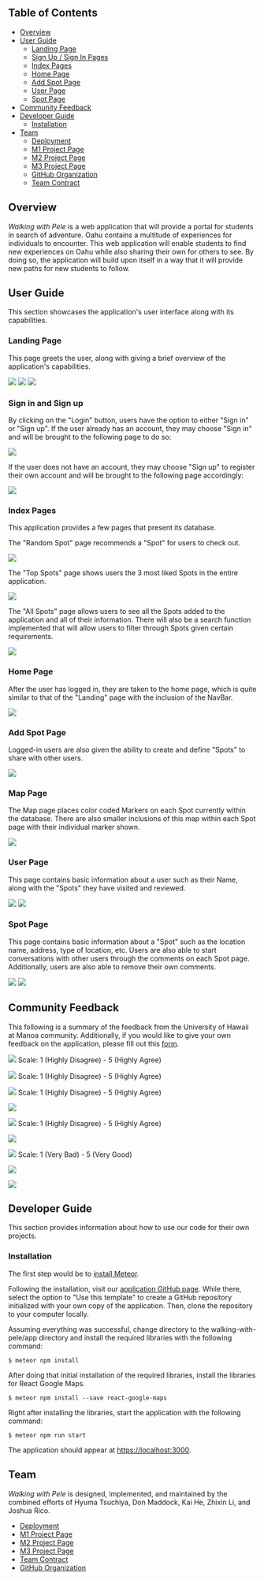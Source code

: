 ## Table of Contents
* [Overview](#overview)
* [User Guide](#user-guide)
    * [Landing Page](#landing-page)
    * [Sign Up / Sign In Pages](#sign-in-and-sign-up)
    * [Index Pages](#index-pages)
    * [Home Page](#home-page)
    * [Add Spot Page](#add-spot-page)
    * [User Page](#user-page)
    * [Spot Page](#spot-page)
* [Community Feedback](#community-feedback)
* [Developer Guide](#developer-guide)
  * [Installation](#installation)
* [Team](#team)
    * [Deployment](#team)
    * [M1 Project Page](#team)
    * [M2 Project Page](#team)
    * [M3 Project Page](#team)
    * [GitHub Organization](#team)
    * [Team Contract](#team)


## Overview

*Walking with Pele* is a web application that will provide a portal for students in search of adventure. Oahu contains a multitude of experiences for individuals to encounter. This web application will enable students to find new experiences on Oahu while also sharing their own for others to see. By doing so, the application will build upon itself in a way that it will provide new paths for new students to follow.


## User Guide

This section showcases the application's user interface along with its capabilities.

### Landing Page

This page greets the user, along with giving a brief overview of the application's capabilities.

![](images/landing-page-wwp4.png)
![](images/landing-page-wwp4-p2.png)
![](images/landing-page-wwp4-p3.png)

### Sign in and Sign up

By clicking on the "Login" button, users have the option to either "Sign in" or "Sign up". If the user already has an account, they may choose "Sign in" and will be brought to the following page to do so:

![](images/sign-in-wwp3.png)

If the user does not have an account, they may choose "Sign up" to register their own account and will be brought to the following page accordingly:

![](images/sign-up-wwp4.png)

### Index Pages

This application provides a few pages that present its database.

The "Random Spot" page recommends a "Spot" for users to check out. 

![](images/random-spot3.png)

The "Top Spots" page shows users the 3 most liked Spots in the entire application.

![](images/top-spots.png)

The "All Spots" page allows users to see all the Spots added to the application and all of their information. There will also be a search function implemented that will allow users to filter through Spots given certain requirements.

![](images/list-spots4.png)

### Home Page

After the user has logged in, they are taken to the home page, which is quite similar to that of the "Landing" page with the inclusion of the NavBar.

![](images/home-page-wwp3.png)

### Add Spot Page

Logged-in users are also given the ability to create and define "Spots" to share with other users.

![](images/add-spot4.png)

### Map Page

The Map page places color coded Markers on each Spot currently within the database. There are also smaller inclusions of this map within each Spot page with their individual marker shown.

![](images/map-wwp.png)

### User Page

This page contains basic information about a user such as their Name, along with the "Spots" they have visited and reviewed.

![](images/user-page3.png)
![](images/user-page4.png)

### Spot Page

This page contains basic information about a "Spot" such as the location name, address, type of location, etc. Users are also able to start conversations with other users through the comments on each Spot page. Additionally, users are also able to remove their own comments.

![](images/spot-comment.png)
![](images/spot-comment2.png)

## Community Feedback

This following is a summary of the feedback from the University of Hawaii at Manoa community. Additionally, if you would like to give your own feedback on the application, please fill out this [form](https://forms.gle/54ZjE1mrfrv1hMre7).

![](images/comm-feedback-1.png)
 Scale: 1 (Highly Disagree) - 5 (Highly Agree)

![](images/comm-feedback-2.png)
Scale: 1 (Highly Disagree) - 5 (Highly Agree)

![](images/comm-feedback-3.png)
Scale: 1 (Highly Disagree) - 5 (Highly Agree)

![](images/comm-feedback-4.png)

![](images/comm-feedback-5.png)
Scale: 1 (Highly Disagree) - 5 (Highly Agree)

![](images/comm-feedback-6.png)

![](images/comm-feedback-7.png)
Scale: 1 (Very Bad) - 5 (Very Good)

![](images/comm-feedback-8.png)

![](images/comm-feedback-9.png)

## Developer Guide

This section provides information about how to use our code for their own projects.

### Installation

The first step would be to [install Meteor](https://www.meteor.com/install).

Following the installation, visit our [application GitHub page](https://github.com/walking-with-pele/walking-with-pele). While there, select the option to "Use this template" to create a GitHub repository initialized with your own copy of the application. Then, clone the repository to your computer locally.

Assuming everything was successful, change directory to the walking-with-pele/app directory and install the required libraries with the following command:
```
$ meteor npm install
```

After doing that initial installation of the required libraries, install the libraries for React Google Maps.
```
$ meteor npm install --save react-google-maps
```

Right after installing the libraries, start the application with the following command:
```
$ meteor npm run start
```

The application should appear at [https://localhost:3000](https://localhost:3000).

## Team

*Walking with Pele* is designed, implemented, and maintained by the combined efforts of Hyuma Tsuchiya, Don Maddock, Kai He, Zhixin Li, and Joshua Rico.

- [Deployment](https://walking-with-pele.xyz/)
- [M1 Project Page](https://github.com/orgs/walking-with-pele/projects/1)
- [M2 Project Page](https://github.com/orgs/walking-with-pele/projects/2)
- [M3 Project Page](http://github.com/orgs/walking-with-pele/projects/3)
- [Team Contract](https://docs.google.com/document/d/14qmEBdDGsJFoggl1_zcuq7dORanDT3HtZ3sc19qAK7Y/edit?usp=sharing)
- [GitHub Organization](https://github.com/walking-with-pele)
